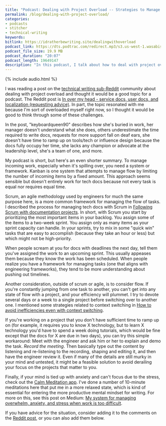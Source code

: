 ```yaml
---
title: "Podcast: Dealing with Project Overload -- Strategies to Manage Overflowing Documentation Tasks"
permalink: /blog/dealing-with-project-overload/
categories:
- podcasts
- stitcher
- technical-writing
keywords:
bitlink: https://idratherbewriting.site/dealingwithoverload
podcast_link: https://dts.podtrac.com/redirect.mp3/s3.us-west-1.wasabisys.com/idbwmedia.com/podcasts/dealingwithoverload.mp3
podcast_file_size: 19.9 MB
podcast_duration: "20:07"
podcast_length: 19649147
description: "In this podcast, I talk about how to deal with project overload, specifically covering strategies to manage tasks. Scrum is one framework for dealing with project work by allowing you to limit the work you have before you in a more systematic way. I also explain the importance of focusing on a project to build up flow and momentum, without always context switching."
---
```


{% include audio.html %}

I was reading a post on the [technical writing sub-Reddit](https://www.reddit.com/r/technicalwriting/) community about dealing with project overload and thought it would be a good topic for a podcast. The Reddit post is [In over my head - service docs, user docs, and localization (requesting advice)](https://www.reddit.com/r/technicalwriting/comments/dcjmqt/in_over_my_head_service_docs_user_docs_and/). In part, the topic resonated with me because I'm sort of overloaded myself right now, so I thought it would be good to think through some of these challenges.

In the post, "keyboardqueen90" describes how she's buried in work, her manager doesn't understand what she does, others underestimate the time required to write docs, requests for more support fall on deaf ears, she doesn't have time to ramp up on tools/tech or influence design because the docs fully occupy her time, she lacks any champion or advocate at the leadership level, she's a team of one, and more.

My podcast is short, but here's an even shorter summary. To manage incoming work, especially when it's spilling over, you need a system or framework. Kanban is one system that attempts to manage flow by limiting the number of incoming items by a fixed amount. This approach seems sensible but doesn't entirely work for tech docs because not every task is equal nor requires equal time.

Scrum, an agile methodology used by engineers for much the same purpose here, is a more common framework for managing the flow of tasks. I described the process for managing tech docs with Scrum in [Following Scrum with documentation projects](/learnapidoc/pubapis_agile_scrum_for_docs.html). In short, with Scrum you start by prioritizing the most important items in your backlog. You assign some of the items to a two-week sprint. You assign only as many items as your sprint capacity can handle. In your sprints, try to mix in some "quick win" tasks that are easy to accomplish (because they take an hour or less) but which might not be high-priority.

When people scream at you for docs with deadlines the next day, tell them you've assigned the work to an upcoming sprint. This usually appeases them because they know the work has been scheduled. When people realize you have a framework for managing tasks (one that aligns with engineering frameworks), they tend to be more understanding about pushing out timelines.

Another consideration, outside of scrum or agile, is to consider flow. If you're constantly jumping from one task to another, you can't get into any state of flow with a project, and your efficiency will plummet. I try to devote several days or a week to a single project before switching over to another one. I mentioned some strategies related to context switching in [How to avoid inefficiencies even with context switching](/blog/avoid-inefficiencies-even-with-context-switching/).

If you're working on a project that you don't have sufficient time to ramp up on (for example, it requires you to know X technology, but to learn X technology you'd have to spend a week doing tutorials, which would be fine except that the docs for X are due in two days), you can try this simple workaround: Meet with the engineer and ask him or her to explain and demo the task. *Record the meeting*. Then basically type out the content by listening and re-listening to the recording, shaping and editing it, and then have the engineer review it. Even if many of the details are still murky in your mind and untested, it might be a feasible solution to avoid derailing your focus on the projects that matter to you.

Finally, if your mind is tied up with anxiety and can't focus due to the stress, check out the [Calm Meditation app](https://www.calm.com/). I've done a number of 10-minute meditations here that put me in a more relaxed state, which is kind of essential for entering the more productive mental mindset for writing. For more on this, see this post on Medium: [My system for managing overwhelm, anxiety, and stress when work is too difficult](https://medium.com/swlh/my-system-for-managing-overwhelm-anxiety-and-stress-when-work-is-too-difficult-801ba1c709c6).

If you have advice for the situation, consider adding it to the comments on the [Reddit post](https://www.reddit.com/r/technicalwriting/comments/dcjmqt/in_over_my_head_service_docs_user_docs_and/), or you can also add them below.
